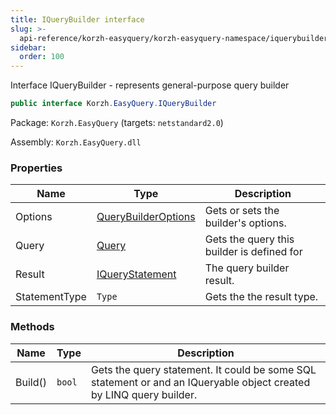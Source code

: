 ```yaml
---
title: IQueryBuilder interface
slug: >-
  api-reference/korzh-easyquery/korzh-easyquery-namespace/iquerybuilder-interface
sidebar:
  order: 100
---
```


Interface IQueryBuilder - represents general-purpose query builder
```csharp
public interface Korzh.EasyQuery.IQueryBuilder

```
Package: `Korzh.EasyQuery` (targets: `netstandard2.0`)

Assembly: `Korzh.EasyQuery.dll`

### Properties

| Name | Type | Description | 
| --- | --- | --- | 
| Options | [QueryBuilderOptions](///easyquery/docs/api-reference/korzh-easyquery/korzh-easyquery-namespace/querybuilderoptions-class) | Gets or sets the builder's options. | 
| Query | [Query](///easyquery/docs/api-reference/korzh-easyquery/korzh-easyquery-namespace/query-class) | Gets the query this builder is defined for | 
| Result | [IQueryStatement](///easyquery/docs/api-reference/korzh-easyquery/korzh-easyquery-namespace/iquerystatement-interface) | The query builder result. | 
| StatementType | `Type` | Gets the the result type. | 


### Methods

| Name | Type | Description | 
| --- | --- | --- | 
| Build() | `bool` | Gets the query statement.  It could be some SQL statement or and an IQueryable object created by LINQ query builder. |
